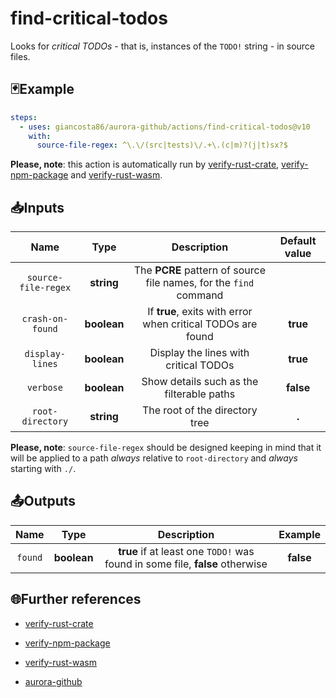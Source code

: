 # find-critical-todos

Looks for _critical TODOs_ - that is, instances of the `TODO!` string - in source files.

## 🃏Example

```yaml
steps:
  - uses: giancosta86/aurora-github/actions/find-critical-todos@v10
    with:
      source-file-regex: ^\.\/(src|tests)\/.+\.(c|m)?(j|t)sx?$
```

**Please, note**: this action is automatically run by [verify-rust-crate](../verify-rust-crate/README.md), [verify-npm-package](../verify-npm-package/README.md) and [verify-rust-wasm](../verify-rust-wasm/README.md).

## 📥Inputs

|        Name         |    Type     |                            Description                            | Default value |
| :-----------------: | :---------: | :---------------------------------------------------------------: | :-----------: |
| `source-file-regex` | **string**  | The **PCRE** pattern of source file names, for the `find` command |               |
|  `crash-on-found`   | **boolean** |    If **true**, exits with error when critical TODOs are found    |   **true**    |
|   `display-lines`   | **boolean** |               Display the lines with critical TODOs               |   **true**    |
|      `verbose`      | **boolean** |             Show details such as the filterable paths             |   **false**   |
|  `root-directory`   | **string**  |                  The root of the directory tree                   |     **.**     |

**Please, note**: `source-file-regex` should be designed keeping in mind that it will be applied to a path _always_ relative to `root-directory` and _always_ starting with `./`.

## 📤Outputs

|  Name   |    Type     |                                 Description                                  |  Example  |
| :-----: | :---------: | :--------------------------------------------------------------------------: | :-------: |
| `found` | **boolean** | **true** if at least one `TODO!` was found in some file, **false** otherwise | **false** |

## 🌐Further references

- [verify-rust-crate](../verify-rust-crate/README.md)

- [verify-npm-package](../verify-npm-package/README.md)

- [verify-rust-wasm](../verify-rust-wasm/README.md)

- [aurora-github](../../README.md)
